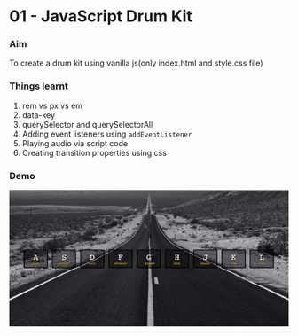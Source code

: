 # 01 - JavaScript Drum Kit

### Aim
To create a drum kit using vanilla js(only index.html and style.css file)

### Things learnt
1. rem vs px vs em
2. data-key
3. querySelector and querySelectorAll
4. Adding event listeners using `addEventListener`
5. Playing audio via script code
6. Creating transition properties using css

### Demo
![img](https://github.com/bhavyakaria/javascript-vanilla-30/blob/main/01-javascript-drum-kit/demo.gif)
